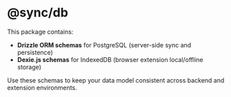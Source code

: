 # @sync/db

This package contains:
- **Drizzle ORM schemas** for PostgreSQL (server-side sync and persistence)
- **Dexie.js schemas** for IndexedDB (browser extension local/offline storage)

Use these schemas to keep your data model consistent across backend and extension environments. 